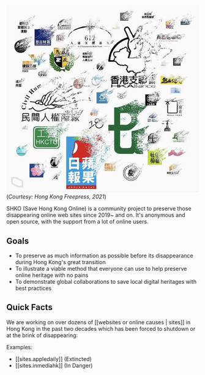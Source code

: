
[![Great Extinction](./assets/extinctions.jpeg)](https://hongkongfp.com/2021/11/28/explainer-over-50-groups-gone-in-11-months-how-hong-kongs-pro-democracy-forces-crumbled/) 
(_Courtesy: Hong Kong Freepress, 2021_)

SHKO (Save Hong Kong Online) is a community project to preserve those disappearing online web sites since 2019~ and on. It's anonymous and open source, with the support from a lot of online users. 


## Goals
- To preserve as much information as possible before its disappearance during Hong Kong's great transition
- To illustrate a viable method that everyone can use to help preserve online heritage with no pains
- To demonstrate global collaborations to save local digital heritages with best practices


## Quick Facts

We are working on over dozens of [[websites or online causes | sites]] in Hong Kong in the past two decades which has been forced to shutdown or at the brink of disappearing:

Examples:
- [[sites.appledaily]] (Extincted)
- [[sites.inmediahk]] (In Danger)




